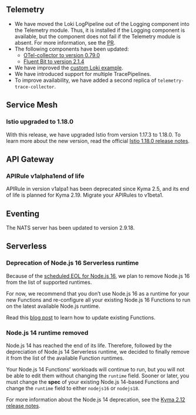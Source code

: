  
## Telemetry
- We have moved the Loki LogPipeline out of the Logging component into the Telemetry module. Thus, it is installed if the Logging component is available, but the component does not fail if the Telemetry module is absent. For more information, see the [PR](https://github.com/kyma-project/kyma/issues/17549).
- The following components have been updated:
  - [OTel-collector to version 0.79.0](https://github.com/kyma-project/kyma/pull/17629)
  - [Fluent Bit to version 2.1.4](https://github.com/kyma-project/kyma/pull/17658)
- We have improved the [custom Loki example](https://github.com/kyma-project/examples/pull/243).
- We have introduced support for multiple TracePipelines.
- To improve availability, we have added a second replica of `telemetry-trace-collector`.

## Service Mesh
### Istio upgraded to 1.18.0
With this release, we have upgraded Istio from version 1.17.3 to 1.18.0. To learn more about the new version, read the official [Istio 1.18.0 release notes](https://istio.io/latest/news/releases/1.18.x/announcing-1.18/upgrade-notes/). 

## API Gateway
### APIRule v1alpha1end of life
APIRule in version v1alpa1 has been deprecated since Kyma 2.5, and its end of life is planned for Kyma 2.19. Migrate your APIRules to v1beta1.

## Eventing
The NATS server has been updated to version 2.9.18.


## Serverless
### Deprecation of Node.js 16 Serverless runtime
Because of the [scheduled EOL for Node.js 16](https://github.com/nodejs/release#release-schedule), we plan to remove Node.js 16 from the list of supported runtimes.

For now, we recommend that you don’t use Node.js 16 as a runtime for your new Functions and re-configure all your existing Node.js 16 Functions to run on the latest available Node.js runtime.

Read this [blog post](https://blogs.sap.com/2022/03/09/changing-the-function-runtime-version-of-a-running-function/) to learn how to update existing Functions.

### Node.js 14 runtime removed
Node.js 14 has reached the end of its life. Therefore, followed by the depreciation of Node.js 14 Serverless runtime, we decided to finally remove it from the list of the available Function runtimes.

Your Node.js 14 Functions' workloads will continue to run, but you will not be able to edit them without changing the `runtime` field. Sooner or later, you must change the **spec** of your existing Node.js 14-based Functions and change the `runtime` field to either `nodejs16` or `nodejs18`.

For more information about the Node.js 14 deprecation, see the [Kyma 2.12 release notes](https://github.com/kyma-project/kyma/releases/tag/2.12.0).
